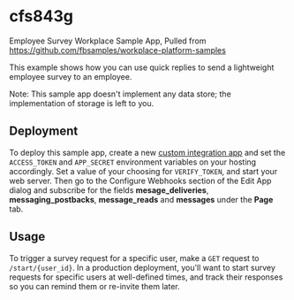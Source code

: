 # cfs843g

Employee Survey Workplace Sample App, Pulled from https://github.com/fbsamples/workplace-platform-samples 

This example shows how you can use quick replies to send a lightweight employee survey to an employee. 

Note: This sample app doesn't implement any data store; the implementation of storage is left to you.

## Deployment

To deploy this sample app, create a new [custom integration app](https://developers.facebook.com/docs/workplace/integrations/custom-integrations/apps) and set the `ACCESS_TOKEN` and `APP_SECRET` environment variables on your hosting accordingly. Set a value of your choosing for `VERIFY_TOKEN`, and start your web server. Then go to the Configure Webhooks section of the Edit App dialog and subscribe for the fields **mesage_deliveries**, **messaging_postbacks**, **message_reads** and **messages** under the **Page** tab.

## Usage

To trigger a survey request for a specific user, make a `GET` request to `/start/{user_id}`. In a production deployment, you'll want to start survey requests for specific users at well-defined times, and track their responses so you can remind them or re-invite them later.